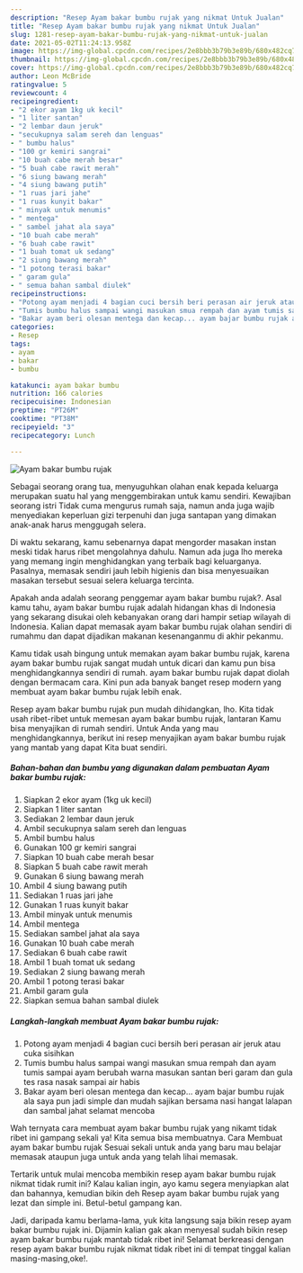 ```yaml
---
description: "Resep Ayam bakar bumbu rujak yang nikmat Untuk Jualan"
title: "Resep Ayam bakar bumbu rujak yang nikmat Untuk Jualan"
slug: 1281-resep-ayam-bakar-bumbu-rujak-yang-nikmat-untuk-jualan
date: 2021-05-02T11:24:13.958Z
image: https://img-global.cpcdn.com/recipes/2e8bbb3b79b3e89b/680x482cq70/ayam-bakar-bumbu-rujak-foto-resep-utama.jpg
thumbnail: https://img-global.cpcdn.com/recipes/2e8bbb3b79b3e89b/680x482cq70/ayam-bakar-bumbu-rujak-foto-resep-utama.jpg
cover: https://img-global.cpcdn.com/recipes/2e8bbb3b79b3e89b/680x482cq70/ayam-bakar-bumbu-rujak-foto-resep-utama.jpg
author: Leon McBride
ratingvalue: 5
reviewcount: 4
recipeingredient:
- "2 ekor ayam 1kg uk kecil"
- "1 liter santan"
- "2 lembar daun jeruk"
- "secukupnya salam sereh dan lenguas"
- " bumbu halus"
- "100 gr kemiri sangrai"
- "10 buah cabe merah besar"
- "5 buah cabe rawit merah"
- "6 siung bawang merah"
- "4 siung bawang putih"
- "1 ruas jari jahe"
- "1 ruas kunyit bakar"
- " minyak untuk menumis"
- " mentega"
- " sambel jahat ala saya"
- "10 buah cabe merah"
- "6 buah cabe rawit"
- "1 buah tomat uk sedang"
- "2 siung bawang merah"
- "1 potong terasi bakar"
- " garam gula"
- " semua bahan sambal diulek"
recipeinstructions:
- "Potong ayam menjadi 4 bagian cuci bersih beri perasan air jeruk atau cuka sisihkan"
- "Tumis bumbu halus sampai wangi masukan smua rempah dan ayam tumis sampai ayam berubah warna masukan santan beri garam dan gula tes rasa nasak sampai air habis"
- "Bakar ayam beri olesan mentega dan kecap... ayam bajar bumbu rujak ala saya pun jadi simple dan mudah sajikan bersama nasi hangat lalapan dan sambal jahat selamat mencoba"
categories:
- Resep
tags:
- ayam
- bakar
- bumbu

katakunci: ayam bakar bumbu 
nutrition: 166 calories
recipecuisine: Indonesian
preptime: "PT26M"
cooktime: "PT38M"
recipeyield: "3"
recipecategory: Lunch

---
```



![Ayam bakar bumbu rujak](https://img-global.cpcdn.com/recipes/2e8bbb3b79b3e89b/680x482cq70/ayam-bakar-bumbu-rujak-foto-resep-utama.jpg)

Sebagai seorang orang tua, menyuguhkan olahan enak kepada keluarga merupakan suatu hal yang menggembirakan untuk kamu sendiri. Kewajiban seorang istri Tidak cuma mengurus rumah saja, namun anda juga wajib menyediakan keperluan gizi terpenuhi dan juga santapan yang dimakan anak-anak harus menggugah selera.

Di waktu  sekarang, kamu sebenarnya dapat mengorder masakan instan meski tidak harus ribet mengolahnya dahulu. Namun ada juga lho mereka yang memang ingin menghidangkan yang terbaik bagi keluarganya. Pasalnya, memasak sendiri jauh lebih higienis dan bisa menyesuaikan masakan tersebut sesuai selera keluarga tercinta. 



Apakah anda adalah seorang penggemar ayam bakar bumbu rujak?. Asal kamu tahu, ayam bakar bumbu rujak adalah hidangan khas di Indonesia yang sekarang disukai oleh kebanyakan orang dari hampir setiap wilayah di Indonesia. Kalian dapat memasak ayam bakar bumbu rujak olahan sendiri di rumahmu dan dapat dijadikan makanan kesenanganmu di akhir pekanmu.

Kamu tidak usah bingung untuk memakan ayam bakar bumbu rujak, karena ayam bakar bumbu rujak sangat mudah untuk dicari dan kamu pun bisa menghidangkannya sendiri di rumah. ayam bakar bumbu rujak dapat diolah dengan bermacam cara. Kini pun ada banyak banget resep modern yang membuat ayam bakar bumbu rujak lebih enak.

Resep ayam bakar bumbu rujak pun mudah dihidangkan, lho. Kita tidak usah ribet-ribet untuk memesan ayam bakar bumbu rujak, lantaran Kamu bisa menyajikan di rumah sendiri. Untuk Anda yang mau menghidangkannya, berikut ini resep menyajikan ayam bakar bumbu rujak yang mantab yang dapat Kita buat sendiri.

<!--inarticleads1-->

##### Bahan-bahan dan bumbu yang digunakan dalam pembuatan Ayam bakar bumbu rujak:

1. Siapkan 2 ekor ayam (1kg uk kecil)
1. Siapkan 1 liter santan
1. Sediakan 2 lembar daun jeruk
1. Ambil secukupnya salam sereh dan lenguas
1. Ambil  bumbu halus
1. Gunakan 100 gr kemiri sangrai
1. Siapkan 10 buah cabe merah besar
1. Siapkan 5 buah cabe rawit merah
1. Gunakan 6 siung bawang merah
1. Ambil 4 siung bawang putih
1. Sediakan 1 ruas jari jahe
1. Gunakan 1 ruas kunyit bakar
1. Ambil  minyak untuk menumis
1. Ambil  mentega
1. Sediakan  sambel jahat ala saya
1. Gunakan 10 buah cabe merah
1. Sediakan 6 buah cabe rawit
1. Ambil 1 buah tomat uk sedang
1. Sediakan 2 siung bawang merah
1. Ambil 1 potong terasi bakar
1. Ambil  garam gula
1. Siapkan  semua bahan sambal diulek




<!--inarticleads2-->

##### Langkah-langkah membuat Ayam bakar bumbu rujak:

1. Potong ayam menjadi 4 bagian cuci bersih beri perasan air jeruk atau cuka sisihkan
1. Tumis bumbu halus sampai wangi masukan smua rempah dan ayam tumis sampai ayam berubah warna masukan santan beri garam dan gula tes rasa nasak sampai air habis
1. Bakar ayam beri olesan mentega dan kecap... ayam bajar bumbu rujak ala saya pun jadi simple dan mudah sajikan bersama nasi hangat lalapan dan sambal jahat selamat mencoba




Wah ternyata cara membuat ayam bakar bumbu rujak yang nikamt tidak ribet ini gampang sekali ya! Kita semua bisa membuatnya. Cara Membuat ayam bakar bumbu rujak Sesuai sekali untuk anda yang baru mau belajar memasak ataupun juga untuk anda yang telah lihai memasak.

Tertarik untuk mulai mencoba membikin resep ayam bakar bumbu rujak nikmat tidak rumit ini? Kalau kalian ingin, ayo kamu segera menyiapkan alat dan bahannya, kemudian bikin deh Resep ayam bakar bumbu rujak yang lezat dan simple ini. Betul-betul gampang kan. 

Jadi, daripada kamu berlama-lama, yuk kita langsung saja bikin resep ayam bakar bumbu rujak ini. Dijamin kalian gak akan menyesal sudah bikin resep ayam bakar bumbu rujak mantab tidak ribet ini! Selamat berkreasi dengan resep ayam bakar bumbu rujak nikmat tidak ribet ini di tempat tinggal kalian masing-masing,oke!.

